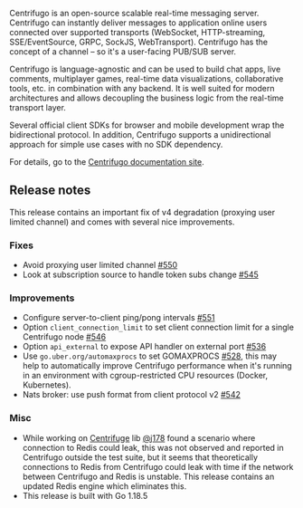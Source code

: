 Centrifugo is an open-source scalable real-time messaging server. Centrifugo can instantly deliver messages to application online users connected over supported transports (WebSocket, HTTP-streaming, SSE/EventSource, GRPC, SockJS, WebTransport). Centrifugo has the concept of a channel – so it's a user-facing PUB/SUB server.

Centrifugo is language-agnostic and can be used to build chat apps, live comments, multiplayer games, real-time data visualizations, collaborative tools, etc. in combination with any backend. It is well suited for modern architectures and allows decoupling the business logic from the real-time transport layer.

Several official client SDKs for browser and mobile development wrap the bidirectional protocol. In addition, Centrifugo supports a unidirectional approach for simple use cases with no SDK dependency.

For details, go to the [Centrifugo documentation site](https://centrifugal.dev).

## Release notes

This release contains an important fix of v4 degradation (proxying user limited channel) and comes with several nice improvements.

### Fixes

* Avoid proxying user limited channel [#550](https://github.com/centrifugal/centrifugo/pull/550)
* Look at subscription source to handle token subs change [#545](https://github.com/centrifugal/centrifugo/pull/545)

### Improvements

* Configure server-to-client ping/pong intervals [#551](https://github.com/centrifugal/centrifugo/pull/551)
* Option `client_connection_limit` to set client connection limit for a single Centrifugo node [#546](https://github.com/centrifugal/centrifugo/pull/546)
* Option `api_external` to expose API handler on external port [#536](https://github.com/centrifugal/centrifugo/issues/536)
* Use `go.uber.org/automaxprocs` to set GOMAXPROCS [#528](https://github.com/centrifugal/centrifugo/pull/528), this may help to automatically improve Centrifugo performance when it's running in an environment with cgroup-restricted CPU resources (Docker, Kubernetes).
* Nats broker: use push format from client protocol v2 [#542](https://github.com/centrifugal/centrifugo/pull/542)

### Misc

* While working on [Centrifuge](https://github.com/centrifugal/centrifuge) lib [@j178](https://github.com/j178) found a scenario where connection to Redis could leak, this was not observed and reported in Centrifugo outside the test suite, but it seems that theoretically connections to Redis from Centrifugo could leak with time if the network between Centrifugo and Redis is unstable. This release contains an updated Redis engine which eliminates this.
* This release is built with Go 1.18.5
